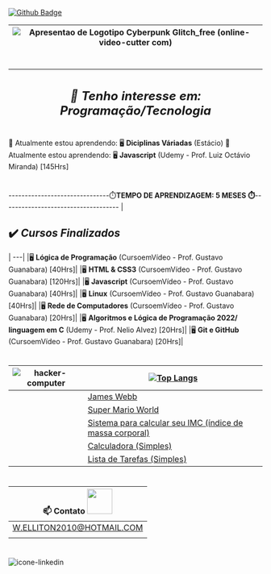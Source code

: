 [![Github Badge](https://img.shields.io/badge/-Github-000?style=flat-square&logo=Github&logoColor=white&link=LINK_GIT)](LINK_GIT)  

| ![Apresentao de Logotipo Cyberpunk Glitch_free (online-video-cutter com)](https://user-images.githubusercontent.com/97143231/175456308-59602392-8869-4649-8083-4fda45ff4d51.gif)|
---|
#
|<h2>*👀 Tenho interesse em: Programação/Tecnologia*</h2>|
---|
🌱 Atualmente estou aprendendo:  🖥️ <strong>Diciplinas Váriadas</strong> (Estácio)
🌱 Atualmente estou aprendendo:  🖥️ <strong>Javascript</strong> (Udemy - Prof. Luiz Octávio Miranda) [145Hrs]
# 
-------------------------------⏱️<strong>TEMPO DE APRENDIZAGEM: 5 MESES ⏱️</strong>------------------------------------
|<h2>✔️ *Cursos Finalizados*</h2>|
---|
|🖥️ <strong>Lógica de Programação</strong> (CursoemVídeo - Prof. Gustavo Guanabara) [40Hrs]|
|🖥️ <strong>HTML & CSS3</strong> (CursoemVídeo - Prof. Gustavo Guanabara) [120Hrs]|
|🖥️ <strong>Javascript</strong> (CursoemVídeo - Prof. Gustavo Guanabara) [40Hrs]|
|🖥️ <strong>Linux</strong> (CursoemVídeo - Prof. Gustavo Guanabara) [40Hrs]|
|🖥️ <strong>Rede de Computadores</strong> (CursoemVídeo - Prof. Gustavo Guanabara) [20Hrs]|
|🖥️ <strong>Algoritmos e Lógica de Programação 2022/ linguagem em C</strong> (Udemy - Prof. Nelio Alvez) [20Hrs]|
|🖥️ <strong>Git e GitHub</strong> (CursoemVídeo - Prof. Gustavo Guanabara) [20Hrs]|
#

![hacker-computer](https://user-images.githubusercontent.com/97143231/175453412-d7a08f34-0171-4797-8a64-54109c2a3746.gif)|[![Top Langs](https://github-readme-stats.vercel.app/api/top-langs/?username=WELLITOn07&langs_count=8)](https://github.com/WELLITOn07/github-readme-stats)|
---|---|
<code><img height= "15" src="https://img.shields.io/badge/CSS3-1572B6?style=for-the-badge&logo=css3&logoColor=white"></code> <img height= "15" src="https://img.shields.io/badge/HTML5-E34F26?style=for-the-badge&logo=html5&logoColor=white"></code>|<a href="https://welliton07.github.io/James-Webb/" target="_blank">James Webb</a>|
<code><img height= "15" src="https://img.shields.io/badge/CSS3-1572B6?style=for-the-badge&logo=css3&logoColor=white"></code> <img height= "15" src="https://img.shields.io/badge/HTML5-E34F26?style=for-the-badge&logo=html5&logoColor=white"></code>|<a href="https://welliton07.github.io/Super-Mario-World/" target="_blank">Super Mario World</a>
<code><img height= "15" src="https://img.shields.io/badge/CSS3-1572B6?style=for-the-badge&logo=css3&logoColor=white"></code> <code><img height= "15" src="https://img.shields.io/badge/JavaScript-323330?style=for-the-badge&logo=javascript&logoColor=F7DF1E"><code><img height= "15" src="https://img.shields.io/badge/HTML5-E34F26?style=for-the-badge&logo=html5&logoColor=white"></code>|<a href="https://welliton07.github.io/CALCULO-IMC/" target="_blank">Sistema para calcular seu IMC (índice de massa corporal)</a>
<code><img height= "15" src="https://img.shields.io/badge/CSS3-1572B6?style=for-the-badge&logo=css3&logoColor=white"></code> <code><img height= "15" src="https://img.shields.io/badge/JavaScript-323330?style=for-the-badge&logo=javascript&logoColor=F7DF1E"><code><img height= "15" src="https://img.shields.io/badge/HTML5-E34F26?style=for-the-badge&logo=html5&logoColor=white"></code>|<a href="https://welliton07.github.io/CAL/" target="_blank">Calculadora (Simples)</a>
<code><img height= "15" src="https://img.shields.io/badge/CSS3-1572B6?style=for-the-badge&logo=css3&logoColor=white"></code> <code><img height= "15" src="https://img.shields.io/badge/JavaScript-323330?style=for-the-badge&logo=javascript&logoColor=F7DF1E"><code><img height= "15" src="https://img.shields.io/badge/HTML5-E34F26?style=for-the-badge&logo=html5&logoColor=white"></code>|<a href="https://welliton07.github.io/Lista-de-Tarefas/" target="_blank">Lista de Tarefas (Simples)</a>

#  
  
|📫 Contato <img src= "https://github.com/WELLITOn07/Mascote-do-Android/blob/main/imagens/Handshake.gif" width="50">|
---|
|W.ELLITON2010@HOTMAIL.COM|
|<a href="https://www.linkedin.com/in/welliton-gruber-becker-8383a4141/" target="_blank">|  

#  
<img src="https://github.com/WELLITOn07/Mascote-do-Android/blob/main/imagens/Linkedin-icon.png" alt="icone-linkedin">

